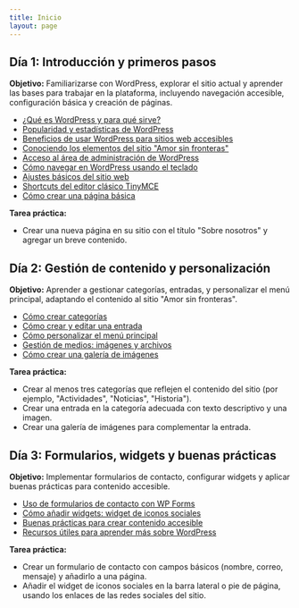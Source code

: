```yaml
---
title: Inicio
layout: page
---
```


## Día 1: Introducción y primeros pasos
**Objetivo:** Familiarizarse con WordPress, explorar el sitio actual y aprender las bases para trabajar en la plataforma, incluyendo navegación accesible, configuración básica y creación de páginas.

- [¿Qué es WordPress y para qué sirve?](./que-es-wordpress.md)
- [Popularidad y estadísticas de WordPress](./popularidad-estadisticas.md)
- [Beneficios de usar WordPress para sitios web accesibles](./beneficios-wordpress-accesibles.md)
- [Conociendo los elementos del sitio "Amor sin fronteras"](./conociendo-sitio.md)
- [Acceso al área de administración de WordPress](./acceso-administracion.md)
- [Cómo navegar en WordPress usando el teclado](./navegar-wordpress.md)
- [Ajustes básicos del sitio web](./ajustes-basicos.md)
- [Shortcuts del editor clásico TinyMCE](./shortcuts-tinymce.md)
- [Cómo crear una página básica](./crear-pagina-basica.md)

**Tarea práctica:**
- Crear una nueva página en su sitio con el título "Sobre nosotros" y agregar un breve contenido.


## Día 2: Gestión de contenido y personalización
**Objetivo:** Aprender a gestionar categorías, entradas, y personalizar el menú principal, adaptando el contenido al sitio "Amor sin fronteras".

- [Cómo crear categorías](./crear-categorias.md)
- [Cómo crear y editar una entrada](./crear-editar-entrada.md)
- [Cómo personalizar el menú principal](./personalizar-menu-principal.md)
- [Gestión de medios: imágenes y archivos](./gestion-medios.md)
- [Cómo crear una galería de imágenes](./crear-galeria.md)

**Tarea práctica:**
- Crear al menos tres categorías que reflejen el contenido del sitio (por ejemplo, "Actividades", "Noticias", "Historia").
- Crear una entrada en la categoría adecuada con texto descriptivo y una imagen.
- Crear una galería de imágenes para complementar la entrada.


## Día 3: Formularios, widgets y buenas prácticas
**Objetivo:** Implementar formularios de contacto, configurar widgets y aplicar buenas prácticas para contenido accesible.

- [Uso de formularios de contacto con WP Forms](./formularios-wpforms.md)
- [Cómo añadir widgets: widget de iconos sociales](./widgets-iconos-sociales.md)
- [Buenas prácticas para crear contenido accesible](./buenas-practicas.md)
- [Recursos útiles para aprender más sobre WordPress](./recursos-utiles.md)

**Tarea práctica:**
- Crear un formulario de contacto con campos básicos (nombre, correo, mensaje) y añadirlo a una página.
- Añadir el widget de iconos sociales en la barra lateral o pie de página, usando los enlaces de las redes sociales del sitio.
